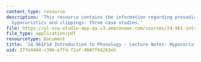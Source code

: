 ```yaml
---
content_type: resource
description: 'This resource contains the information regarding prosodic morphology-2a:
  hypocoristics and clippings: three case studies.'
file: https://ol-ocw-studio-app-qa.s3.amazonaws.com/courses/24-961-introduction-to-phonology-fall-2014/277e4404c396e7fd72af4007f64263eb_MIT24_961F14_Lecture27a.pdf
file_type: application/pdf
resourcetype: Document
title: '24.961F14 Introduction to Phonology - Lecture Notes: Hypocoristics and Clippings'
uid: 277e4404-c396-e7fd-72af-4007f64263eb
---
```

